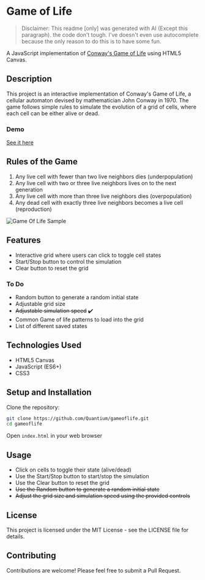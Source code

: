# Game of Life

 > Disclaimer: This readme [only] was generated with AI (Except this paragraph). the code don't tough. I've doesn't even use autocomplete because the only reason to do this is to have some fun.

A JavaScript implementation of [Conway's Game of Life](https://en.wikipedia.org/wiki/Conway%27s_Game_of_Life) using HTML5 Canvas.

## Description

This project is an interactive implementation of Conway's Game of Life, a cellular automaton devised by mathematician John Conway in 1970. The game follows simple rules to simulate the evolution of a grid of cells, where each cell can be either alive or dead.

### Demo

[See it here](http://quantium-gameoflife.s3-website-us-east-1.amazonaws.com/)

## Rules of the Game

1. Any live cell with fewer than two live neighbors dies (underpopulation)
2. Any live cell with two or three live neighbors lives on to the next generation
3. Any live cell with more than three live neighbors dies (overpopulation)
4. Any dead cell with exactly three live neighbors becomes a live cell (reproduction)

![Game Of Life Sample](./docs/gameoflife-sample.gif)

## Features

- Interactive grid where users can click to toggle cell states
- Start/Stop button to control the simulation
- Clear button to reset the grid

### To Do

- Random button to generate a random initial state
- Adjustable grid size
- ~~Adjustable simulation speed~~ ✔️
- Common Game of life patterns to load into the grid
- List of different saved states

## Technologies Used

- HTML5 Canvas
- JavaScript (ES6+)
- CSS3

## Setup and Installation

Clone the repository:

```bash
git clone https://github.com/Quantium/gameoflife.git
cd gameoflife
```

Open `index.html` in your web browser

## Usage

- Click on cells to toggle their state (alive/dead)
- Use the Start/Stop button to start/stop the simulation
- Use the Clear button to reset the grid
- ~~Use the Random button to generate a random initial state~~
- ~~Adjust the grid size and simulation speed using the provided controls~~

## License

This project is licensed under the MIT License - see the LICENSE file for details.

## Contributing

Contributions are welcome! Please feel free to submit a Pull Request.
